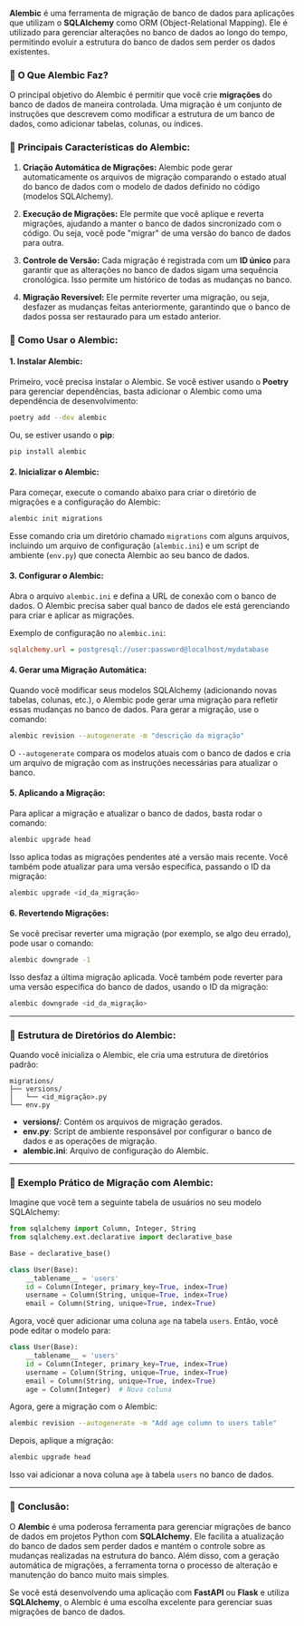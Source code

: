 **Alembic** é uma ferramenta de migração de banco de dados para aplicações que utilizam o **SQLAlchemy** como ORM (Object-Relational Mapping). Ele é utilizado para gerenciar alterações no banco de dados ao longo do tempo, permitindo evoluir a estrutura do banco de dados sem perder os dados existentes.

### 📌 **O Que Alembic Faz?**
O principal objetivo do Alembic é permitir que você crie **migrações** do banco de dados de maneira controlada. Uma migração é um conjunto de instruções que descrevem como modificar a estrutura de um banco de dados, como adicionar tabelas, colunas, ou índices.

### 🔹 **Principais Características do Alembic:**

1. **Criação Automática de Migrações:**
   Alembic pode gerar automaticamente os arquivos de migração comparando o estado atual do banco de dados com o modelo de dados definido no código (modelos SQLAlchemy).

2. **Execução de Migrações:**
   Ele permite que você aplique e reverta migrações, ajudando a manter o banco de dados sincronizado com o código. Ou seja, você pode "migrar" de uma versão do banco de dados para outra.

3. **Controle de Versão:**
   Cada migração é registrada com um **ID único** para garantir que as alterações no banco de dados sigam uma sequência cronológica. Isso permite um histórico de todas as mudanças no banco.

4. **Migração Reversível:**
   Ele permite reverter uma migração, ou seja, desfazer as mudanças feitas anteriormente, garantindo que o banco de dados possa ser restaurado para um estado anterior.

### 📌 **Como Usar o Alembic:**

#### 1. **Instalar Alembic:**
   Primeiro, você precisa instalar o Alembic. Se você estiver usando o **Poetry** para gerenciar dependências, basta adicionar o Alembic como uma dependência de desenvolvimento:

   ```bash
   poetry add --dev alembic
   ```

   Ou, se estiver usando o **pip**:

   ```bash
   pip install alembic
   ```

#### 2. **Inicializar o Alembic:**

   Para começar, execute o comando abaixo para criar o diretório de migrações e a configuração do Alembic:

   ```bash
   alembic init migrations
   ```

   Esse comando cria um diretório chamado `migrations` com alguns arquivos, incluindo um arquivo de configuração (`alembic.ini`) e um script de ambiente (`env.py`) que conecta Alembic ao seu banco de dados.

#### 3. **Configurar o Alembic:**

   Abra o arquivo `alembic.ini` e defina a URL de conexão com o banco de dados. O Alembic precisa saber qual banco de dados ele está gerenciando para criar e aplicar as migrações.

   Exemplo de configuração no `alembic.ini`:

   ```ini
   sqlalchemy.url = postgresql://user:password@localhost/mydatabase
   ```

#### 4. **Gerar uma Migração Automática:**

   Quando você modificar seus modelos SQLAlchemy (adicionando novas tabelas, colunas, etc.), o Alembic pode gerar uma migração para refletir essas mudanças no banco de dados. Para gerar a migração, use o comando:

   ```bash
   alembic revision --autogenerate -m "descrição da migração"
   ```

   O `--autogenerate` compara os modelos atuais com o banco de dados e cria um arquivo de migração com as instruções necessárias para atualizar o banco.

#### 5. **Aplicando a Migração:**

   Para aplicar a migração e atualizar o banco de dados, basta rodar o comando:

   ```bash
   alembic upgrade head
   ```

   Isso aplica todas as migrações pendentes até a versão mais recente. Você também pode atualizar para uma versão específica, passando o ID da migração:

   ```bash
   alembic upgrade <id_da_migração>
   ```

#### 6. **Revertendo Migrações:**

   Se você precisar reverter uma migração (por exemplo, se algo deu errado), pode usar o comando:

   ```bash
   alembic downgrade -1
   ```

   Isso desfaz a última migração aplicada. Você também pode reverter para uma versão específica do banco de dados, usando o ID da migração:

   ```bash
   alembic downgrade <id_da_migração>
   ```

---
### 🔹 **Estrutura de Diretórios do Alembic:**

Quando você inicializa o Alembic, ele cria uma estrutura de diretórios padrão:

```
migrations/
├── versions/
│   └── <id_migração>.py
└── env.py
```

- **versions/**: Contém os arquivos de migração gerados.
- **env.py**: Script de ambiente responsável por configurar o banco de dados e as operações de migração.
- **alembic.ini**: Arquivo de configuração do Alembic.

---
### 📌 **Exemplo Prático de Migração com Alembic:**

Imagine que você tem a seguinte tabela de usuários no seu modelo SQLAlchemy:

```python
from sqlalchemy import Column, Integer, String
from sqlalchemy.ext.declarative import declarative_base

Base = declarative_base()

class User(Base):
    __tablename__ = 'users'
    id = Column(Integer, primary_key=True, index=True)
    username = Column(String, unique=True, index=True)
    email = Column(String, unique=True, index=True)
```

Agora, você quer adicionar uma coluna `age` na tabela `users`. Então, você pode editar o modelo para:

```python
class User(Base):
    __tablename__ = 'users'
    id = Column(Integer, primary_key=True, index=True)
    username = Column(String, unique=True, index=True)
    email = Column(String, unique=True, index=True)
    age = Column(Integer)  # Nova coluna
```

Agora, gere a migração com o Alembic:

```bash
alembic revision --autogenerate -m "Add age column to users table"
```

Depois, aplique a migração:

```bash
alembic upgrade head
```

Isso vai adicionar a nova coluna `age` à tabela `users` no banco de dados.

---
### 📌 **Conclusão:**

O **Alembic** é uma poderosa ferramenta para gerenciar migrações de banco de dados em projetos Python com **SQLAlchemy**. Ele facilita a atualização do banco de dados sem perder dados e mantém o controle sobre as mudanças realizadas na estrutura do banco. Além disso, com a geração automática de migrações, a ferramenta torna o processo de alteração e manutenção do banco muito mais simples.

Se você está desenvolvendo uma aplicação com **FastAPI** ou **Flask** e utiliza **SQLAlchemy**, o Alembic é uma escolha excelente para gerenciar suas migrações de banco de dados.